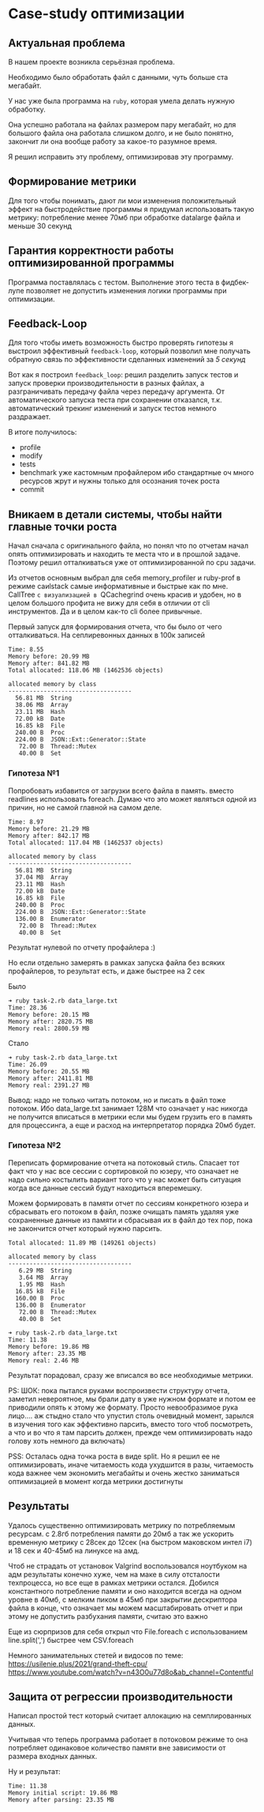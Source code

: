 # Case-study оптимизации

## Актуальная проблема

В нашем проекте возникла серьёзная проблема.

Необходимо было обработать файл с данными, чуть больше ста мегабайт.

У нас уже была программа на `ruby`, которая умела делать нужную обработку.

Она успешно работала на файлах размером пару мегабайт, но для большого файла она работала слишком долго, и не было понятно, закончит ли она вообще работу за какое-то разумное время.

Я решил исправить эту проблему, оптимизировав эту программу.

## Формирование метрики

Для того чтобы понимать, дают ли мои изменения положительный эффект на быстродействие программы я придумал использовать такую метрику: потребление менее 70мб при обработке datalarge файла и меньше 30 секунд

## Гарантия корректности работы оптимизированной программы

Программа поставлялась с тестом. Выполнение этого теста в фидбек-лупе позволяет не допустить изменения логики программы при оптимизации.

## Feedback-Loop

Для того чтобы иметь возможность быстро проверять гипотезы я выстроил эффективный `feedback-loop`, который позволил мне получать обратную связь по эффективности сделанных изменений за *5 секунд*

Вот как я построил `feedback_loop`: решил разделить запуск тестов и запуск проверки производительности в разных файлах, а разграничивать передачу файла через передачу аргумента. От автоматического запуска теста при сохранении отказался, т.к. автоматический трекинг изменений и запуск тестов немного раздражает.

В итоге получилось:

- profile
- modify
- tests
- benchmark уже кастомным профайлером ибо стандартные оч много ресурсов жрут и нужны только для осознания точек роста
- commit

## Вникаем в детали системы, чтобы найти главные точки роста
Начал сначала с оригинального файла, но понял что по отчетам начал опять оптимизировать и находить те места что и в прошлой задаче. Поэтому решил отталкиваться уже от оптимизированной по cpu задачи.

Из отчетов основным выбрал для себя memory_profiler и ruby-prof в режиме caиlstack самые информативные и быстрые как по мне. CallTree `c визуализацией в `QCachegrind очень красив и удобен, но в целом большого профита не вижу для себя в отличии от cli инструментов. Да и в целом как-то cli более привычные.

Первый запуск для формирования отчета, что бы было от чего отталкиваться. На сеплиревонных данных в 100к записей

```
Time: 8.55
Memory before: 20.99 MB
Memory after: 841.82 MB
Total allocated: 118.06 MB (1462536 objects)

allocated memory by class
-----------------------------------
  56.81 MB  String
  38.06 MB  Array
  23.11 MB  Hash
  72.00 kB  Date
  16.85 kB  File
  240.00 B  Proc
  224.00 B  JSON::Ext::Generator::State
   72.00 B  Thread::Mutex
   40.00 B  Set
```

### Гипотеза №1

Попробовать избавится от загрузки всего файла в память. вместо readlines использовать foreach. Думаю что это может являться одной из причин, но не самой главной на самом деле.

```
Time: 8.97
Memory before: 21.29 MB
Memory after: 842.17 MB
Total allocated: 117.04 MB (1462537 objects)

allocated memory by class
-----------------------------------
  56.81 MB  String
  37.04 MB  Array
  23.11 MB  Hash
  72.00 kB  Date
  16.85 kB  File
  240.00 B  Proc
  224.00 B  JSON::Ext::Generator::State
  136.00 B  Enumerator
   72.00 B  Thread::Mutex
   40.00 B  Set
```

Результат нулевой по отчету профайлера :)

Но если отдельно замерять в рамках запуска файла без всяких профайлеров, то результат есть, и даже быстрее на 2 сек

Было

```
➜ ruby task-2.rb data_large.txt
Time: 28.36
Memory before: 20.15 MB
Memory after: 2820.75 MB
Memory real: 2800.59 MB
```

Стало

```
➜ ruby task-2.rb data_large.txt
Time: 26.09
Memory before: 20.55 MB
Memory after: 2411.81 MB
Memory real: 2391.27 MB
```

Вывод: надо не только читать потоком, но и писать в файл тоже потоком. Ибо data_large.txt занимает 128M что означает у нас никогда не получится вписаться в метрики если мы будем грузить его в память для процессинга, а еще и расход на интерпретатор порядка 20мб будет.

### Гипотеза №2

Переписать формирование отчета на потоковый стиль. Спасает тот факт что у нас все сессии с сортировкой по юзеру, что означает не надо сильно костылить вариант того что у нас может быть ситуация когда все данные сессий будут находиться вперемешку.

Можем формировать в памяти отчет по сессиям конкретного юзера и сбрасывать его потоком в файл, позже очищать память  удаляя уже сохраненные данные из памяти и сбрасывая их в файл до тех пор, пока не закончится отчет который нужно парсить.

```
Total allocated: 11.89 MB (149261 objects)

allocated memory by class
-----------------------------------
   6.29 MB  String
   3.64 MB  Array
   1.95 MB  Hash
  16.85 kB  File
  160.00 B  Proc
  136.00 B  Enumerator
   72.00 B  Thread::Mutex
   40.00 B  Set

➜ ruby task-2.rb data_large.txt
Time: 11.38
Memory before: 19.86 MB
Memory after: 23.35 MB
Memory real: 2.46 MB
```

Результат порадовал, сразу же вписался во все необходимые метрики.

PS: ШОК: пока пытался руками воспроизвести структуру отчета, заметил невероятное, мы брали дату в уже нужном формате и потом ее приводили опять к этому же формату. Просто невообразимое рука лицо.... аж стыдно стало что упустил столь очевидный момент, зарылся в изучения того как эффективно парсить, вместо того чтоб посмотреть, а что и во что я там парсить должен, прежде чем оптимизировать надо голову хоть немного да включать)

PSS: Осталась одна точка роста в виде split. Но я решил ее не оптимизировать, иначе читаемость кода ухудшится в разы, читаемость кода важнее чем экономить мегабайты и очень жестко заниматься  оптимизацией в момент когда метрики достигнуты

## Результаты
Удалось существенно оптимизировать метрику по потребляемым ресурсам.  с 2.8гб потребления памяти до 20мб а так же ускорить временную метрику с 28сек до 12сек (на быстром маковском интел i7) и 18 сек и 40-45мб на линуксе на амд.

Чтоб не страдать от установок Valgrind воспользовался ноутбуком на адм результаты конечно хуже, чем на маке в силу отсталости техпроцесса, но все еще в рамках метрики остался. Добился константного потребление памяти и оно находится всегда на одном уровне в 40мб, с мелким пиком в 45мб при закрытии дескриптора файла в конце, что означает мы можем масштабировать отчет и при этому не допустить разбухания памяти, считаю это важно

Еще из сюрпризов для себя открыл что File.foreach с использованием line.split(',') быстрее чем CSV.foreach

Немного занимательных стетей и видосов по теме:
https://usilenie.plus/2021/grand-theft-cpu/
https://www.youtube.com/watch?v=n43O0u77d8o&ab_channel=Contentful



## Защита от регрессии производительности
Написал простой тест который считает аллокацию на семплированных данных.

Учитывая что теперь программа работает в потоковом режиме то она потребляет одинаковое количество памяти вне зависимости от размера входных данных.


Ну и результат:

```
Time: 11.38
Memory initial script: 19.86 MB
Memory after parsing: 23.35 MB
```
